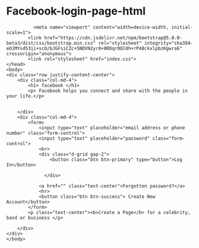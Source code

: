 # Facebook-login-page-html
<!DOCTYPE html>
<html>
    <head>
        <title> FACEBOOK </title>

              <meta name="viewport" content="width=device-width, initial-scale=1">
            <link href="https://cdn.jsdelivr.net/npm/bootstrap@5.0.0-beta3/dist/css/bootstrap.min.css" rel="stylesheet" integrity="sha384-eOJMYsd53ii+scO/bJGFsiCZc+5NDVN2yr8+0RDqr0Ql0h+rP48ckxlpbzKgwra6" crossorigin="anonymous">
            <link rel="stylesheet" href="index.css">
    </head>
    <body>
    <div class="row justify-content-center">
        <div class="col-md-4">
            <h1> facebook </h1>
            <p> Facebook helps you connect and share with the people in your life.</p>


        </div>
        <div class="col-md-4">
            <form>
                <input type="text" placeholder="email address or phone number" class="form-control">
                <input type="text" placeholder="password" class="form-control">
                <br>
                <div class="d-grid gap-2">
                    <button class="btn btn-primary" type="button">Log In</button>
                    
                  </div>
              
                <a href="" class="text-center">Forgotten password?</a>
                <hr>
                <button class="btn btn-success"> Create New Account</button>
            </form>
            <p class="text-center"><b>Create a Page</b> for a celebrity, band or business </p>

        </div>
    </div>    
    </body>
</html>
